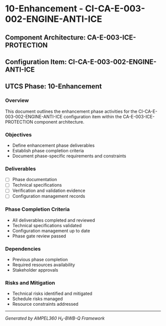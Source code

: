 # 10-Enhancement - CI-CA-E-003-002-ENGINE-ANTI-ICE

## Component Architecture: CA-E-003-ICE-PROTECTION
## Configuration Item: CI-CA-E-003-002-ENGINE-ANTI-ICE
## UTCS Phase: 10-Enhancement

### Overview
This document outlines the enhancement phase activities for the CI-CA-E-003-002-ENGINE-ANTI-ICE configuration item within the CA-E-003-ICE-PROTECTION component architecture.

### Objectives
- Define enhancement phase deliverables
- Establish phase completion criteria
- Document phase-specific requirements and constraints

### Deliverables
- [ ] Phase documentation
- [ ] Technical specifications
- [ ] Verification and validation evidence
- [ ] Configuration management records

### Phase Completion Criteria
- All deliverables completed and reviewed
- Technical specifications validated
- Configuration management up to date
- Phase gate review passed

### Dependencies
- Previous phase completion
- Required resources availability
- Stakeholder approvals

### Risks and Mitigation
- Technical risks identified and mitigated
- Schedule risks managed
- Resource constraints addressed

---
*Generated by AMPEL360 H₂-BWB-Q Framework*
